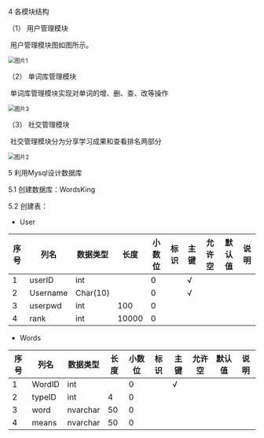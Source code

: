 4 各模块结构

（1） 用户管理模块

​	用户管理模块图如图所示。

<img src="C:\Users\16435\Desktop\45\img\图片1.png" alt="图片1" style="zoom:80%;" />

（2） 单词库管理模块

​		单词库管理模块实现对单词的增、删、查、改等操作

<img src="C:\Users\16435\Desktop\45\img\图片3.png" alt="图片3" style="zoom:80%;" />

（3）  社交管理模块

​		社交管理模块分为分享学习成果和查看排名两部分

<img src="C:\Users\16435\Desktop\45\img\图片2.png" alt="图片2" style="zoom:80%;" />

5  利用Mysql设计数据库

5.1  创建数据库：WordsKing

5.2  创建表：

- User

| **序号** | **列名** | **数据类型** | **长度** | **小数位** | **标识** | **主键** | **允许空** | **默认值** | **说明** |
| -------- | -------- | ------------ | -------- | ---------- | -------- | -------- | ---------- | ---------- | -------- |
| 1        | userID   | int          |          | 0          |          | √        |            |            |          |
| 2        | Username | Char(10)     |          | 0          |          | √        |            |            |          |
| 3        | userpwd  | int          | 100      | 0          |          |          |            |            |          |
| 4        | rank     | int          | 10000    | 0          |          |          |            |            |          |

- Words

| **序号** | **列名** | **数据类型** | **长度** | **小数位** | **标识** | **主键** | **允许空** | **默认值** | **说明** |
| -------- | -------- | ------------ | -------- | ---------- | -------- | -------- | ---------- | ---------- | -------- |
| 1        | WordID   | int          |          | 0          |          | √        |            |            |          |
| 2        | typeID   | int          | 4        | 0          |          |          |            |            |          |
| 3        | word     | nvarchar     | 50       | 0          |          |          |            |            |          |
| 4        | means    | nvarchar     | 50       | 0          |          |          |            |            |          |

